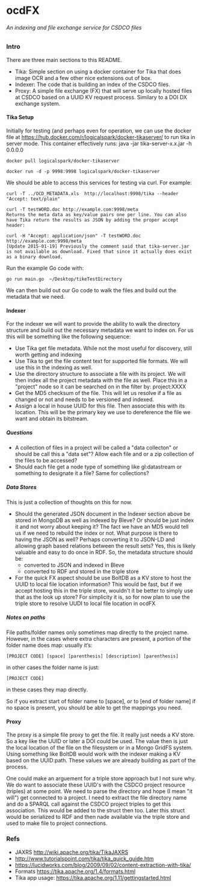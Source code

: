# ocdFX
###### An indexing and file exchange service for CSDCO files

### Intro
There are three main sections to this README.

* Tika: Simple section on using a docker container for Tika that does image OCR and a
few other nice extensions out of box.
* Indexer: The code that is building an index of the CSDCO files.
* Proxy: A simple file exchange (FX) that will serve up locally hosted files at CSDCO 
based on a UUID KV request process.  Similary to a DOI DX exchange system.  

#### Tika Setup
Initially for testing (and perhaps even for operation, we can use the docker file at
https://hub.docker.com/r/logicalspark/docker-tikaserver/ to run tika in server mode.  This container effectively runs: java -jar tika-server-x.x.jar -h 0.0.0.0


```
docker pull logicalspark/docker-tikaserver

docker run -d -p 9998:9998 logicalspark/docker-tikaserver
```

We should be able to access this services for testing via curl. For example:

```
curl -T ../OCD_METADATA.xls  http://localhost:9998/tika --header "Accept: text/plain"

curl -T testWORD.doc http://example.com:9998/meta
Returns the meta data as key/value pairs one per line. You can also have Tika return the results as JSON by adding the proper accept header:

curl -H "Accept: application/json" -T testWORD.doc http://example.com:9998/meta
[Update 2015-01-19] Previously the comment said that tika-server.jar is not available as download. Fixed that since it actually does exist as a binary download.
```

Run the example Go code with:

```
go run main.go  ~/Desktop/tikeTestDirectory     
```

We can then build out our Go code to walk the files and build out the metadata 
that we need.  

#### Indexer
For the indexer we will want to provide the ability to walk the directory structure and build out the necessary metadata we want to index on.  For us this will be something like the following sequence:

* Use Tika get file metadata.  While not the most useful for discovery, still worth getting and indexing
* Use Tika to get the file content text for supported file formats.  We will use this in the indexing as well.
* Use the directory structure to associate a file with its project.  We will then index all the project metadata with the file as well.  Place this in a "project" node so it can be searched on in the filter by:  project:XXXX
* Get the MD5 checksum of the file.  This will let us resolve if a file as changed or not and needs to be versioned and indexed.
* Assign a local in house UUID for this file.  Then associate this with its location.  This will be the primary key we use to dereference the file we want and obtain its bitstream.

##### Questions
* A collection of files in a project will be called a "data collecton" or should be call this a "data set"?  Allow each file and or a zip collection of the files to be accessed?
* Should each file get a node type of something like gl:datastream or something to designate it a file?  Same for collections?


##### Data Stores
This is just a collection of thoughts on this for now.  

* Should the generated JSON document in the Indexer section above be stored in MongoDB as well as indexed by Bleve?  Or should be just index it and not worry about keeping it?  The fact we have an MD5 would tell us if we need to rebuild the index or not.  What purpose is there to having the JSON as well?  Perhaps converting it to JSON-LD and allowing graph based relations between the result sets?  Yes, this is likely valuable and easy to do once in RDF.  So, the metadata structure should be:
	* converted to JSON and indexed in Bleve
	* converted to RDF and stored in the triple store
* For the quick FX aspect should be use BoltDB as a KV store to host the UUID to local file location information?  This would be fast, but if we accept hosting this in the triple store, wouldn't it be better to simply use that as the look up store?  For simplicity it is, so for now plan to use the triple store to resolve UUDI to local file location in ocdFX

##### Notes on paths
File paths/folder names only sometimes map directly to the project name. However, in the cases where extra characters are present, a portion of the folder name does map: usually it’s:

```
[PROJECT CODE] [space] [parenthesis] [description] [parenthesis]
```

in other cases the folder name is just:

```[PROJECT CODE]```

in these cases they map directly. 

So if you extract start of folder name to [space], or to [end of folder name] if no space is present, you should be able to get the mappings you need. 


#### Proxy
The proxy is a simple file proxy to get the file.  It really just needs a KV store. So a key like the 
UUID or later a DOI could be used.  The value then is just the local location of the file on the 
filesystem or in a Mongo GridFS system.  Using something like BoltDB would work with the indexer making 
a KV based on the UUID:path.  These values we are already building as part of the process.  

One could make an arguement for a triple store approach but I not sure why.  We do want to associate
these UUID's with the CSDCO project resource (triples) at some point.  We need to parse the directory 
and hope (I mean "it will") get connected to a project.  I need to extract the file directory name and 
do a SPARQL call against the CSDCO project triples to get this association.  This would be added to the 
struct then too. Later this struct would be serialized to RDF and then nade available via the triple 
store and used to make file to project connections. 



### Refs
* JAXRS http://wiki.apache.org/tika/TikaJAXRS
* http://www.tutorialspoint.com/tika/tika_quick_guide.htm
* https://lucidworks.com/blog/2009/09/02/content-extraction-with-tika/
* Formats https://tika.apache.org/1.4/formats.html
* Tika app usage: https://tika.apache.org/1.11/gettingstarted.html




